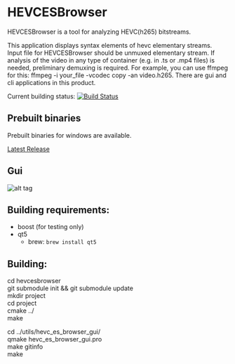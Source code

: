 HEVCESBrowser
==========

HEVCESBrowser is a tool for analyzing HEVC(h265) bitstreams.

This application displays syntax elements of hevc elementary streams. Input file for HEVCESBrowser should be unmuxed elementary stream. If analysis of the video in any type of container (e.g. in .ts or .mp4 files) is needed, preliminary demuxing is required. For example, you can use ffmpeg for this: ffmpeg -i your_file -vcodec copy -an video.h265. There are gui and cli applications in this product.

Current building status: [![Build Status](https://travis-ci.org/virinext/hevcesbrowser.svg)](https://travis-ci.org/virinext/hevcesbrowser)

Prebuilt binaries
-----

Prebuilt binaries for windows are available.

[Latest Release](https://github.com/virinext/hevcesbrowser/releases/latest)


Gui
-----

![alt tag](https://cloud.githubusercontent.com/assets/10683398/6995983/2f0a3974-db20-11e4-8d8f-cd6db7a954c4.png)


Building requirements:
-----
* boost (for testing only)
* qt5
  - brew: `brew install qt5`


Building:
-----
cd hevcesbrowser  
git submodule init && git submodule update  
mkdir project  
cd project  
cmake ../  
make

cd ../utils/hevc_es_browser_gui/  
qmake hevc_es_browser_gui.pro  
make gitinfo  
make

